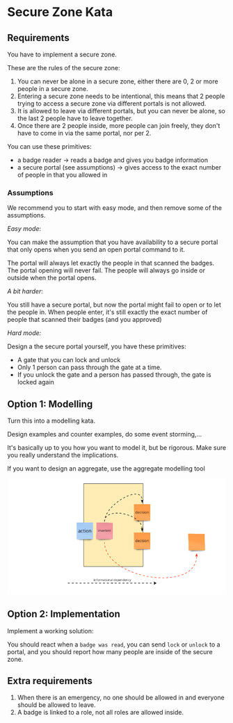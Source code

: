 # Secure Zone Kata

## Requirements

You have to implement a secure zone.

These are the rules of the secure zone:

1. You can never be alone in a secure zone, either there are 0, 2 or more people in a secure zone.
2. Entering a secure zone needs to be intentional, this means that 2 people trying to access a secure zone via different portals is not allowed.
3. It is allowed to leave via different portals, but you can never be alone, so the last 2 people have to leave together.
4. Once there are 2 people inside, more people can join freely, they don't have to come in via the same portal, nor per 2.

You can use these primitives:

* a badge reader -> reads a badge and gives you badge information
* a secure portal (see assumptions) -> gives access to the exact number of people in that you allowed in

### Assumptions

We recommend you to start with easy mode, and then remove some of the assumptions.

*Easy mode*:

You can make the assumption that you have availability to a secure portal that
only opens when you send an open portal command to it. 

The portal will always let exactly the people in that scanned the badges.
The portal opening will never fail.
The people will always go inside or outside when the portal opens.

*A bit harder*:

You still have a secure portal, but now the portal might fail to open or to
let the people in. When people enter, it's still exactly the exact number of
people that scanned their badges (and you approved)

*Hard mode:*

Design a the secure portal yourself, you have these primitives:

* A gate that you can lock and unlock
* Only 1 person can pass through the gate at a time.
* If you unlock the gate and a person has passed through, the gate is locked again

## Option 1: Modelling

Turn this into a modelling kata.

Design examples and counter examples, do some event storming,...

It's basically up to you how you want to model it, but be rigorous. Make sure
you really understand the implications.

If you want to design an aggregate, use the aggregate modelling tool

![Aggregate Modelling Tool](/pictures/aggregate_modelling_tool.png)

## Option 2: Implementation

Implement a working solution:

You should react when a `badge was read`, you can send `lock` or `unlock` to a
portal, and you should report how many people are inside of the secure zone.

## Extra requirements

1. When there is an emergency, no one should be allowed in and everyone should be allowed to leave.
1. A badge is linked to a role, not all roles are allowed inside.
